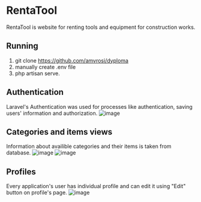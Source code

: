 # RentaTool
RentaTool is website for renting tools and equipment for construction works.
## Running
1. git clone https://github.com/amvrosi/dyploma
2. manually create .env file
3. php artisan serve.

## Authentication
Laravel's Authentication was used for processes like authentication, saving users' information and authorization.
![image](https://github.com/amvrosi/dyploma/assets/133603835/f683d0c1-da01-4678-b920-6fc409deadaf)
## Categories and items views
Information about availible categories and their items is taken from database.
![image](https://github.com/amvrosi/dyploma/assets/133603835/1534102b-e557-42de-92e5-bad5bf014f57)
![image](https://github.com/amvrosi/dyploma/assets/133603835/9ab8a93e-bdf4-4169-8858-e850fd680e40)
## Profiles
Every application's user has individual profile and can edit it using "Edit" button on profile's page.
![image](https://github.com/amvrosi/dyploma/assets/133603835/3b723d80-49dd-402d-8690-67a685bf493d)
